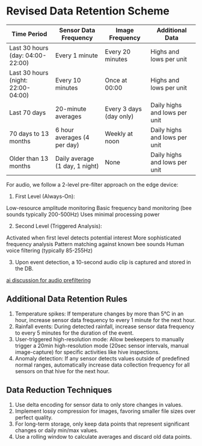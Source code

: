 # Revised Data Retention Scheme

| Time Period | Sensor Data Frequency | Image Frequency | Additional Data |
|-------------|------------------------|------------------|-----------------|
| Last 30 hours (day: 04:00-22:00) | Every 1 minute | Every 20 minutes | Highs and lows per unit |
| Last 30 hours (night: 22:00-04:00) | Every 10 minutes | Once at 00:00 | Highs and lows per unit |
| Last 70 days | 20-minute averages | Every 3 days (day only) | Daily highs and lows per unit |
| 70 days to 13 months | 6 hour averages (4 per day) | Weekly at noon | Daily highs and lows per unit |
| Older than 13 months | Daily average (1 day, 1 night) | None | Daily highs and lows per unit |

For audio, we follow a 2-level pre-filter approach on the edge device:

1. First Level (Always-On):

Low-resource amplitude monitoring
Basic frequency band monitoring (bee sounds typically 200-500Hz)
Uses minimal processing power

2. Second Level (Triggered Analysis):

Activated when first level detects potential interest
More sophisticated frequency analysis
Pattern matching against known bee sounds
Human voice filtering (typically 85-255Hz)

3. Upon event detection, a 10-second audio clip is captured and stored in the DB.

[ai discussion for audio prefiltering](https://claude.ai/chat/fa850047-6c85-4517-950f-39d36af9f9d6)

## Additional Data Retention Rules

1. Temperature spikes: If temperature changes by more than 5°C in an hour, increase sensor data frequency to every 1 minute for the next hour.
2. Rainfall events: During detected rainfall, increase sensor data frequency to every 5 minutes for the duration of the event.
3. User-triggered high-resolution mode: Allow beekeepers to manually trigger a 20min high-resolution mode (20sec sensor intervals, manual image-capture) for specific activities like hive inspections.
4. Anomaly detection: If any sensor detects values outside of predefined normal ranges, automatically increase data collection frequency for all sensors on that hive for the next hour.

## Data Reduction Techniques

1. Use delta encoding for sensor data to only store changes in values.
2. Implement lossy compression for images, favoring smaller file sizes over perfect quality.
3. For long-term storage, only keep data points that represent significant changes or daily min/max values.
4. Use a rolling window to calculate averages and discard old data points.
